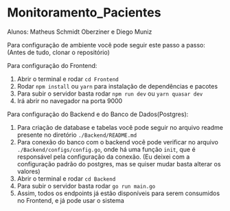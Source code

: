 # Monitoramento_Pacientes
Alunos: Matheus Schmidt Oberziner e Diego Muniz

Para configuração de ambiente você pode seguir este passo a passo: (Antes de tudo, clonar o repositório)

Para configuração do Frontend:
1. Abrir o terminal e rodar `cd Frontend`
2. Rodar `npm install` ou `yarn` para instalação de dependências e pacotes
3. Para subir o servidor basta rodar `npm run dev` ou `yarn quasar dev`
4. Irá abrir no navegador na porta 9000

Para configuração do Backend e do Banco de Dados(Postgres):
1. Para criação de database e tabelas você pode seguir no arquivo readme presente no diretório `./Backend/README.md`
2. Para conexão do banco com o backend você pode verificar no arquivo `./Backend/configs/config.go`, onde há uma função `init`, que é responsável pela configuração da conexão. (Eu deixei com a configuração padrão do postgres, mas se quiser mudar basta alterar os valores)
3. Abrir o terminal e rodar `cd Backend`
4. Para subir o servidor basta rodar `go run main.go`
5. Assim, todos os endpoints já estão disponíveis para serem consumidos no Frontend, e já pode usar o sistema
